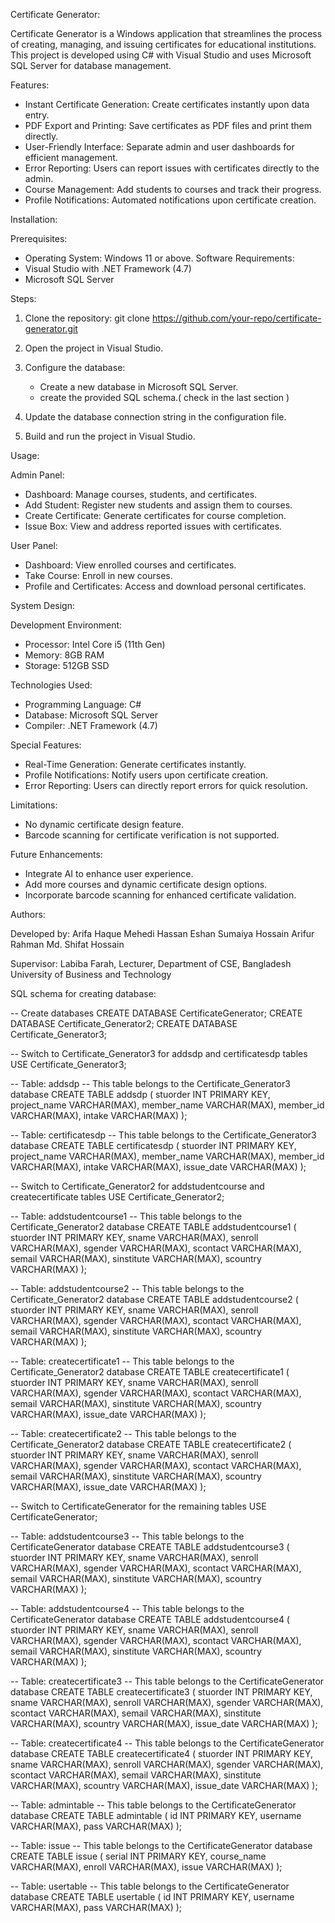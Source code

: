 Certificate Generator:

Certificate Generator is a Windows application that streamlines the process of creating, 
managing, and issuing certificates for educational institutions. This project is developed 
using C# with Visual Studio and uses Microsoft SQL Server for database management.

Features:

* Instant Certificate Generation: Create certificates instantly upon data entry.
* PDF Export and Printing:  Save certificates as PDF files and print them directly.
* User-Friendly Interface: Separate admin and user dashboards for efficient management.
* Error Reporting: Users can report issues with certificates directly to the admin.
* Course Management: Add students to courses and track their progress.
* Profile Notifications: Automated notifications upon certificate creation.


Installation:

Prerequisites:
* Operating System: Windows 11 or above.
Software Requirements:
* Visual Studio with .NET Framework (4.7)
* Microsoft SQL Server
  
Steps:

1. Clone the repository:   git clone https://github.com/your-repo/certificate-generator.git
2. Open the project in Visual Studio.
  
3. Configure the database:
     * Create a new database in Microsoft SQL Server.
     * create the provided SQL schema.( check in the last section )
       
4. Update the database connection string in the configuration file.
5. Build and run the project in Visual Studio.

Usage:

Admin Panel:
* Dashboard: Manage courses, students, and certificates.
* Add Student: Register new students and assign them to courses.
* Create Certificate: Generate certificates for course completion.
* Issue Box: View and address reported issues with certificates.
  
User Panel:
* Dashboard: View enrolled courses and certificates.
* Take Course: Enroll in new courses.
* Profile and Certificates: Access and download personal certificates.
  
System Design:

Development Environment:
* Processor: Intel Core i5 (11th Gen)
* Memory: 8GB RAM
* Storage: 512GB SSD
  
Technologies Used:
* Programming Language: C#
* Database: Microsoft SQL Server
* Compiler: .NET Framework (4.7)
  
Special Features:
* Real-Time Generation: Generate certificates instantly.
* Profile Notifications: Notify users upon certificate creation.
* Error Reporting: Users can directly report errors for quick resolution.
  
Limitations:
* No dynamic certificate design feature.
* Barcode scanning for certificate verification is not supported.
  
Future Enhancements:
* Integrate AI to enhance user experience.
* Add more courses and dynamic certificate design options.
* Incorporate barcode scanning for enhanced certificate validation.
  
Authors:

Developed by:
Arifa Haque
Mehedi Hassan Eshan
Sumaiya Hossain
Arifur Rahman
Md. Shifat Hossain

Supervisor: Labiba Farah, Lecturer, Department of CSE, Bangladesh University of Business and Technology


SQL schema for creating database:

-- Create databases
CREATE DATABASE CertificateGenerator;
CREATE DATABASE Certificate_Generator2;
CREATE DATABASE Certificate_Generator3;

-- Switch to Certificate_Generator3 for addsdp and certificatesdp tables
USE Certificate_Generator3;

-- Table: addsdp
-- This table belongs to the Certificate_Generator3 database
CREATE TABLE addsdp (
    stuorder INT PRIMARY KEY,
    project_name VARCHAR(MAX),
    member_name VARCHAR(MAX),
    member_id VARCHAR(MAX),
    intake VARCHAR(MAX)
);

-- Table: certificatesdp
-- This table belongs to the Certificate_Generator3 database
CREATE TABLE certificatesdp (
    stuorder INT PRIMARY KEY,
    project_name VARCHAR(MAX),
    member_name VARCHAR(MAX),
    member_id VARCHAR(MAX),
    intake VARCHAR(MAX),
    issue_date VARCHAR(MAX)
);

-- Switch to Certificate_Generator2 for addstudentcourse and createcertificate tables
USE Certificate_Generator2;

-- Table: addstudentcourse1
-- This table belongs to the Certificate_Generator2 database
CREATE TABLE addstudentcourse1 (
    stuorder INT PRIMARY KEY,
    sname VARCHAR(MAX),
    senroll VARCHAR(MAX),
    sgender VARCHAR(MAX),
    scontact VARCHAR(MAX),
    semail VARCHAR(MAX),
    sinstitute VARCHAR(MAX),
    scountry VARCHAR(MAX)
);

-- Table: addstudentcourse2
-- This table belongs to the Certificate_Generator2 database
CREATE TABLE addstudentcourse2 (
    stuorder INT PRIMARY KEY,
    sname VARCHAR(MAX),
    senroll VARCHAR(MAX),
    sgender VARCHAR(MAX),
    scontact VARCHAR(MAX),
    semail VARCHAR(MAX),
    sinstitute VARCHAR(MAX),
    scountry VARCHAR(MAX)
);

-- Table: createcertificate1
-- This table belongs to the Certificate_Generator2 database
CREATE TABLE createcertificate1 (
    stuorder INT PRIMARY KEY,
    sname VARCHAR(MAX),
    senroll VARCHAR(MAX),
    sgender VARCHAR(MAX),
    scontact VARCHAR(MAX),
    semail VARCHAR(MAX),
    sinstitute VARCHAR(MAX),
    scountry VARCHAR(MAX),
    issue_date VARCHAR(MAX)
);

-- Table: createcertificate2
-- This table belongs to the Certificate_Generator2 database
CREATE TABLE createcertificate2 (
    stuorder INT PRIMARY KEY,
    sname VARCHAR(MAX),
    senroll VARCHAR(MAX),
    sgender VARCHAR(MAX),
    scontact VARCHAR(MAX),
    semail VARCHAR(MAX),
    sinstitute VARCHAR(MAX),
    scountry VARCHAR(MAX),
    issue_date VARCHAR(MAX)
);

-- Switch to CertificateGenerator for the remaining tables
USE CertificateGenerator;

-- Table: addstudentcourse3
-- This table belongs to the CertificateGenerator database
CREATE TABLE addstudentcourse3 (
    stuorder INT PRIMARY KEY,
    sname VARCHAR(MAX),
    senroll VARCHAR(MAX),
    sgender VARCHAR(MAX),
    scontact VARCHAR(MAX),
    semail VARCHAR(MAX),
    sinstitute VARCHAR(MAX),
    scountry VARCHAR(MAX)
);

-- Table: addstudentcourse4
-- This table belongs to the CertificateGenerator database
CREATE TABLE addstudentcourse4 (
    stuorder INT PRIMARY KEY,
    sname VARCHAR(MAX),
    senroll VARCHAR(MAX),
    sgender VARCHAR(MAX),
    scontact VARCHAR(MAX),
    semail VARCHAR(MAX),
    sinstitute VARCHAR(MAX),
    scountry VARCHAR(MAX)
);

-- Table: createcertificate3
-- This table belongs to the CertificateGenerator database
CREATE TABLE createcertificate3 (
    stuorder INT PRIMARY KEY,
    sname VARCHAR(MAX),
    senroll VARCHAR(MAX),
    sgender VARCHAR(MAX),
    scontact VARCHAR(MAX),
    semail VARCHAR(MAX),
    sinstitute VARCHAR(MAX),
    scountry VARCHAR(MAX),
    issue_date VARCHAR(MAX)
);

-- Table: createcertificate4
-- This table belongs to the CertificateGenerator database
CREATE TABLE createcertificate4 (
    stuorder INT PRIMARY KEY,
    sname VARCHAR(MAX),
    senroll VARCHAR(MAX),
    sgender VARCHAR(MAX),
    scontact VARCHAR(MAX),
    semail VARCHAR(MAX),
    sinstitute VARCHAR(MAX),
    scountry VARCHAR(MAX),
    issue_date VARCHAR(MAX)
);

-- Table: admintable
-- This table belongs to the CertificateGenerator database
CREATE TABLE admintable (
    id INT PRIMARY KEY,
    username VARCHAR(MAX),
    pass VARCHAR(MAX)
);

-- Table: issue
-- This table belongs to the CertificateGenerator database
CREATE TABLE issue (
    serial INT PRIMARY KEY,
    course_name VARCHAR(MAX),
    enroll VARCHAR(MAX),
    issue VARCHAR(MAX)
);

-- Table: usertable
-- This table belongs to the CertificateGenerator database
CREATE TABLE usertable (
    id INT PRIMARY KEY,
    username VARCHAR(MAX),
    pass VARCHAR(MAX)
);

